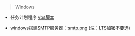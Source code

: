 > Windows

- 任务计划程序 [vbs脚本](https://github.com/colindcli/CodeGit/blob/master/Windows/Task.vbs)

- windows搭建SMTP服务器：smtp.png (注：LTS加密不要选)